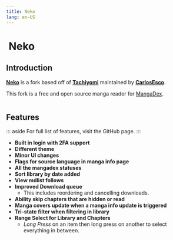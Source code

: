 ```yaml
---
title: Neko
lang: en-US
---
```


# <img class="headerLogo" :src="$withBase('/assets/media/fork-Neko-icon.png')"> Neko

<forkButtons forkName="Neko" downloadLink="https://api.github.com/repos/CarlosEsco/Neko/releases/latest" githubLink="window.open('https://github.com/CarlosEsco/Neko')"/>

## Introduction
**[Neko](https://github.com/CarlosEsco/Neko)** is a fork based off of **[Tachiyomi](https://github.com/inorichi/tachiyomi)** maintained by **[CarlosEsco](https://github.com/CarlosEsco)**.

This fork is a free and open source manga reader for [MangaDex](https://mangadex.org/).

<img :src="$withBase('/assets/media/fork-Neko-banner.png')"/>

## Features
::: aside
For full list of features, visit the GitHub page.
:::

- **Built in login with 2FA support**
- **Different theme**
- **Minor UI changes**
- **Flags for source language in manga info page**
- **All the mangadex statuses**
- **Sort library by date added**
- **View mdlist follows**
- **Improved Download queue**
  - This includes reordering and cancelling downloads.
- **Ability skip chapters that are hidden or read**
- **Manga covers update when a manga info update is triggered**
- **Tri-state filter when filtering in library**
- **Range Select for Library and Chapters**
  - *Long Press* on an item then long press on another to select everything in between.
